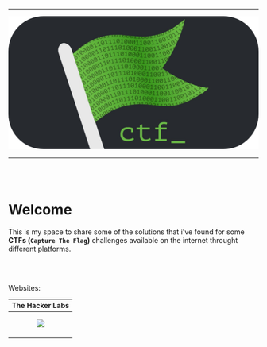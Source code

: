 ***
<p align=center> <img src="https://github.com/sdeiturralde/CTFs/blob/main/Imgs/ctf.png" width=600px > </p>

***

<br>
<br>

# Welcome

This is my space to share some of the solutions that i've found for some **CTFs (`Capture The Flag`)** challenges available on the internet throught different platforms.

<br>
<br>

Websites: <br>

|The Hacker Labs|
|---------------|
|<p align=center> <img src="https://labs.thehackerslabs.com/static/img/logo3.png" width=200 > </p>|
